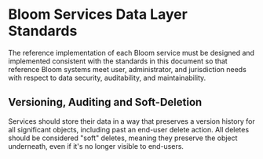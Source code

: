 # Bloom Services Data Layer Standards

The reference implementation of each Bloom service must be designed and implemented consistent with the standards in this document so that reference Bloom systems meet user, administrator, and jurisdiction needs with respect to data security, auditability, and maintainability.

## Versioning, Auditing and Soft-Deletion

Services should store their data in a way that preserves a version history for all significant objects, including past an end-user delete action. All deletes should be considered "soft" deletes, meaning they preserve the object underneath, even if it's no longer visible to end-users.